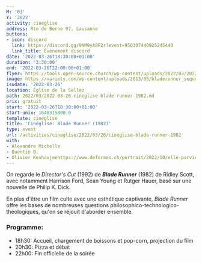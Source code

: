 ```yaml
---
M: '03'
Y: '2022'
activity: cineglise
address: Rte de Berne 97, Lausanne
buttons:
- icon: discord
  link: https://discord.gg/9NM9yA8F2r?event=950307440925245440
  link_title: Événement discord
date: '2022-03-26T18:30:00+01:00'
duration: '3:30:00'
end: '2022-03-26T22:00:00+01:00'
flyer: https://tools.open-source.church/wp-content/uploads/2022/03/2022-03-26-cineglise-bladerunner_square.jpg
image: https://variety.com/wp-content/uploads/2013/05/bladerunner_sequel.jpg
isodate: '2022-03-26'
location: Église de la Sallaz
path: 2022/03/2022-03-26-cineglise-blade-runner-1982.md
prix: gratuit
start: '2022-03-26T18:30:00+01:00'
start-unix: 1648315800.0
template: cineglise
title: 'Cinéglise: Blade Runner (1982)'
type: event
url: /activities/cineglise/2022/03/26/cineglise-blade-runner-1982
with:
- Alexandre Michelle
- Quentin B.
- Olivier Keshavjeehttps://www.deformes.ch/portrait/2022/10/elle-parvient-enfin-entrer-dans-le-liberalisme-religieux-enfance
---
```

On regarde le *Director's Cut* (1992) de ***Blade Runner*** (1982) de Ridley Scott, avec notamment Harrison Ford, Sean Young et Rutger Hauer, basé sur une nouvelle de Philip K. Dick.

En plus d'être un film culte avec une esthétique captivante, *Blade Runner* offre les bases de nombreuses questions philosophico-technologico-théologiques, qu'on se réjouit d'aborder ensemble.



### Programme:

- 18h30: Accueil, chargement de boissons et pop-corn, projection du film
- 20h30: Pizza et débat
- 22h00: Fin officielle de la soirée 